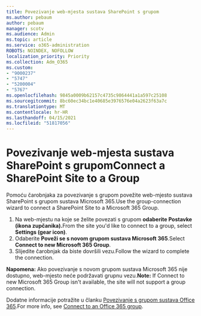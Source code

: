 ```yaml
---
title: Povezivanje web-mjesta sustava SharePoint s grupom
ms.author: pebaum
author: pebaum
manager: scotv
ms.audience: Admin
ms.topic: article
ms.service: o365-administration
ROBOTS: NOINDEX, NOFOLLOW
localization_priority: Priority
ms.collection: Adm_O365
ms.custom:
- "9000237"
- "5747"
- "5200004"
- "5767"
ms.openlocfilehash: 9845a0009b62157c4735c9864441a1a597c25108
ms.sourcegitcommit: 8bc60ec34bc1e40685e3976576e04a2623f63a7c
ms.translationtype: MT
ms.contentlocale: hr-HR
ms.lasthandoff: 04/15/2021
ms.locfileid: "51817056"
---
```

# <a name="connect-a-sharepoint-site-to-a-group"></a><span data-ttu-id="d2e4b-102">Povezivanje web-mjesta sustava SharePoint s grupom</span><span class="sxs-lookup"><span data-stu-id="d2e4b-102">Connect a SharePoint Site to a Group</span></span>

<span data-ttu-id="d2e4b-103">Pomoću čarobnjaka za povezivanje s grupom povežite web-mjesto sustava SharePoint s grupom sustava Microsoft 365.</span><span class="sxs-lookup"><span data-stu-id="d2e4b-103">Use the group-connection wizard to connect a SharePoint Site to a Microsoft 365 Group.</span></span>

1. <span data-ttu-id="d2e4b-104">Na web-mjestu na koje se želite povezati s grupom **odaberite Postavke (ikona zupčanika).**</span><span class="sxs-lookup"><span data-stu-id="d2e4b-104">From the site you'd like to connect to a group, select  **Settings (gear icon)**.</span></span>
2. <span data-ttu-id="d2e4b-105">Odaberite  **Poveži se s novom grupom sustava Microsoft 365**.</span><span class="sxs-lookup"><span data-stu-id="d2e4b-105">Select  **Connect to new Microsoft 365 Group**.</span></span>
3. <span data-ttu-id="d2e4b-106">Slijedite čarobnjak da biste dovršili vezu.</span><span class="sxs-lookup"><span data-stu-id="d2e4b-106">Follow the wizard to complete the connection.</span></span>

<span data-ttu-id="d2e4b-107">**Napomena:**  Ako povezivanje s novom grupom sustava Microsoft 365 nije dostupno, web-mjesto neće podržavati grupnu vezu.</span><span class="sxs-lookup"><span data-stu-id="d2e4b-107">**Note:**  If Connect to new Microsoft 365 Group isn't available, the site will not support a group connection.</span></span>

<span data-ttu-id="d2e4b-108">Dodatne informacije potražite u članku  [Povezivanje s grupom sustava Office 365](https://docs.microsoft.com/sharepoint/dev/transform/modernize-connect-to-office365-group).</span><span class="sxs-lookup"><span data-stu-id="d2e4b-108">For more info, see  [Connect to an Office 365 group](https://docs.microsoft.com/sharepoint/dev/transform/modernize-connect-to-office365-group).</span></span>